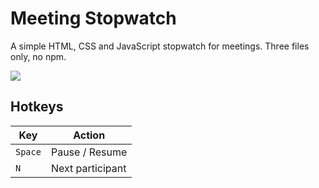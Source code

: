 # Meeting Stopwatch

A simple HTML, CSS and JavaScript stopwatch for meetings. Three files only, no npm.

![](screenshot.png)

## Hotkeys

| Key     | Action           |
|---------|------------------|
| `Space` | Pause / Resume   |
| `N`     | Next participant |